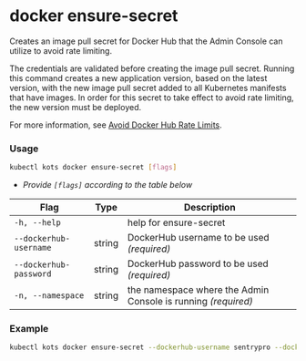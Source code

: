 # docker ensure-secret

Creates an image pull secret for Docker Hub that the Admin Console can utilize to avoid rate limiting.

The credentials are validated before creating the image pull secret.
Running this command creates a new application version, based on the latest version, with the new image pull secret added to all Kubernetes manifests that have images.
In order for this secret to take effect to avoid rate limiting, the new version must be deployed.

For more information, see [Avoid Docker Hub Rate Limits](/enterprise/image-registry-rate-limits).

### Usage

```bash
kubectl kots docker ensure-secret [flags]
```

- _Provide `[flags]` according to the table below_

| Flag              | Type   | Description                                                         |
| ----------------- | ------ | ------------------------------------------------------------------- |
| `-h, --help`      |        | help for ensure-secret |
| `--dockerhub-username` | string | DockerHub username to be used _(required)_ |
| `--dockerhub-password` | string | DockerHub password to be used _(required)_ |
| `-n, --namespace`      | string | the namespace where the Admin Console is running _(required)_ |

### Example

```bash
kubectl kots docker ensure-secret --dockerhub-username sentrypro --dockerhub-password password --namespace sentry-pro
```
